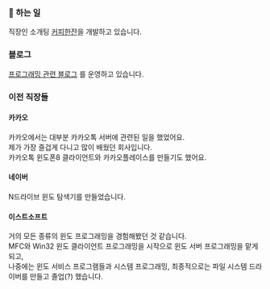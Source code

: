 ### 🔭 하는 일
직장인 소개팅 [커피한잔](https://withcoffee.app/?utm_source=github&utm_medium=social&utm_campaign=v2)을 개발하고 있습니다.  

### 블로그
[프로그래밍 관련 블로그](https://www.benjaminlog.com/) 를 운영하고 있습니다.  

### 이전 직장들
#### 카카오
카카오에서는 대부분 카카오톡 서버에 관련된 일을 했었어요.  
제가 가장 즐겁게 다니고 많이 배웠던 회사입니다.  
카카오톡 윈도폰8 클라이언트와 카카오플레이스를 만들기도 했어요.

#### 네이버
N드라이브 윈도 탐색기를 만들었습니다.

#### 이스트소프트
거의 모든 종류의 윈도 프로그래밍을 경험해봤던 것 같습니다.  
MFC와 Win32 윈도 클라이언트 프로그래밍을 시작으로 윈도 서버 프로그래밍을 맡게되고,  
나중에는 윈도 서비스 프로그램들과 시스템 프로그래밍, 최종적으로는 파일 시스템 드라이버를 만들고 졸업(?) 했습니다.
